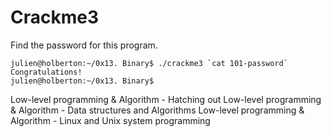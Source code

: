 # Crackme3

Find the password for this program.

```
julien@holberton:~/0x13. Binary$ ./crackme3 `cat 101-password`
Congratulations!
julien@holberton:~/0x13. Binary$ 
```


Low-level programming & Algorithm - Hatching out
Low-level programming & Algorithm - Data structures and Algorithms
Low-level programming & Algorithm - Linux and Unix system programming
